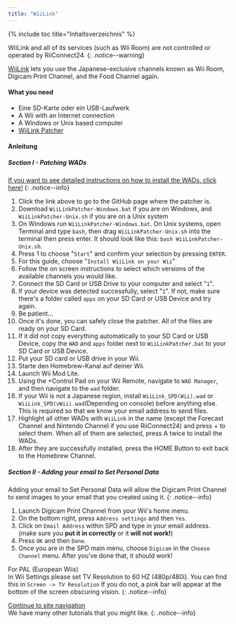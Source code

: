 ```yaml
---
title: "WiiLink"
---
```


{% include toc title="Inhaltsverzeichnis" %}

WiiLink and all of its services (such as Wii Room) are not controlled or operated by RiiConnect24.
{: .notice--warning}

[WiiLink](https://wiilink24.com/) lets you use the Japanese-exclusive channels known as Wii Room, Digicam Print Channel, and the Food Channel again.

#### What you need

* Eine SD-Karte oder ein USB-Laufwerk
* A Wii with an Internet connection
* A Windows or Unix based computer
* [WiiLink Patcher](https://github.com/WiiLink24/WiiLink24-Patcher/releases)

#### Anleitung

##### Section I - Patching WADs

[If you want to see detailed instructions on how to install the WADs, click here!](wiimodlite)
{: .notice--info}

1. Click the link above to go to the GitHub page where the patcher is.
2. Download `WiiLinkPatcher-Windows.bat` if you are on Windows, and `WiiLinkPatcher-Unix.sh` if you are on a Unix system
3. On Windows run `WiiLinkPatcher-Windows.bat`. On Unix systems, open Terminal and type `bash`, then drag `WiiLinkPatcher-Unix.sh` into the terminal then press enter. It should look like this: `bash WiiLinkPatcher-Unix.sh`.
4. Press 1 to choose "`Start`" and confirm your selection by pressing `ENTER`.
5. For this guide, choose "`Install WiiLink on your Wii`"
6. Follow the on screen instructions to select which versions of the available channels you would like.
7. Connect the SD Card or USB Drive to your computer and select "`1`".
8. If your device was detected successfully, select "`1`". If not, make sure there's a folder called `apps` on your SD Card or USB Device and try again.
9. Be patient...
10. Once it's done, you can safely close the patcher. All of the files are ready on your SD Card.
11. If it did not copy everything automatically to your SD Card or USB Device, copy the `WAD` and `apps` folder next to `WiiLinkPatcher.bat` to your SD Card or USB Device.
12. Put your SD card or USB drive in your Wii.
13. Starte den Homebrew-Kanal auf deiner Wii.
14. Launch Wii Mod Lite.
15. Using the +Control Pad on your Wii Remote, navigate to `WAD Manager`, and then navigate to the `wad` folder.
16. If your Wii is not a Japanese region, install `WiiLink_SPD(Wii).wad` or `WiiLink_SPD(vWii).wad`(Depending on console) before anything else. This is required so that we know your email address to send files.
17. Highlight all other WADs with `WiiLink` in the name (except the Forecast Channel and Nintendo Channel if you use RiiConnect24) and press + to select them. When all of them are selected, press A twice to install the WADs.
18. After they are successfully installed, press the HOME Button to exit back to the Homebrew Channel.

##### Section II - Adding your email to Set Personal Data

Adding your email to Set Personal Data will allow the Digicam Print Channel to send images to your email that you created using it.
{: .notice--info}

1. Launch Digicam Print Channel from your Wii's home menu.
2. On the bottom right, press `Address settings` and then `Yes`.
3. Click on `Email Address` within SPD and type in your email address. (make sure you **put it in correctly** or it **will not work!**)
4. Press `OK` and then `Done`.
5. Once you are in the SPD main menu, choose `Digicam` in the `Choose Channel` menu. After you’ve done that, it should work!

For PAL (European Wiis)<br> In Wii Settings please set TV Resolution to 60 HZ (480p/480i). You can find this in `Screen -> TV Resolution` If you do not, a pink bar will appear at the bottom of the screen obscuring vision.
{: .notice--info}

[Continue to site navigation](site-navigation)<br> We have many other tutorials that you might like.
{: .notice--info}

